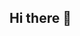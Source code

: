 ## Hi there 👋

<!--
**elliot-or/elliot-or** is a ✨ _special_ ✨ repository because its `README.md` (this file) appears on your GitHub profile.

Lets start with the basics, I have no clue what I am doing. I am a designer, fabricator, architectural designer with zero coding or dev experience. I am here to twiddle my thumbs and maybe learn something new or two. 
I have ideas for potential products, apps, websites, and hope to utilize AI to write a majority of code. Sounds risky. I think there is an oportunity to learn from the AI and develope my own dev crtitical thinking skills. 
I do not know if anything will come from this, I have more questions than answers but I am excited to jump into the deep end.
